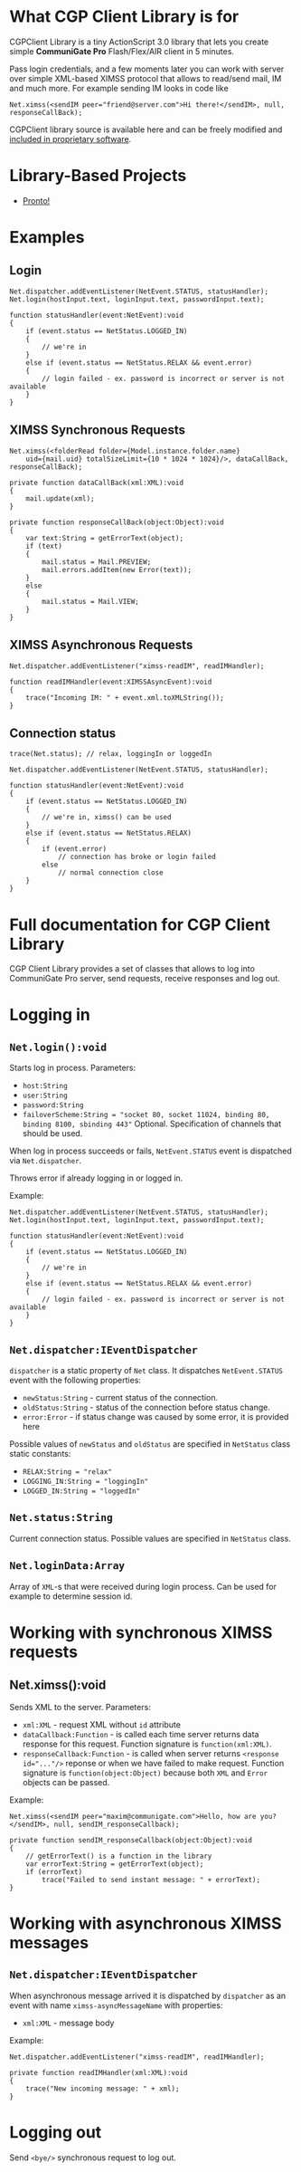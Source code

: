 # What CGP Client Library is for

CGPClient Library is a tiny ActionScript 3.0 library that lets you create  simple **CommuniGate Pro** Flash/Flex/AIR client in 5 minutes. 

Pass login credentials, and a few moments later you can work with server  over simple XML-based XIMSS protocol that allows to read/send mail, IM and much more. For example sending IM looks in code like 

    Net.ximss(<sendIM peer="friend@server.com">Hi there!</sendIM>, null, responseCallBack);

CGPClient library source is available here and can be freely modified and [included in proprietary software](http://www.opensource.org/licenses/mit-license.php). 

# Library-Based Projects

* [Pronto!](http://communigate.com/pronto)

# Examples

## Login

```
Net.dispatcher.addEventListener(NetEvent.STATUS, statusHandler);
Net.login(hostInput.text, loginInput.text, passwordInput.text);

function statusHandler(event:NetEvent):void
{
    if (event.status == NetStatus.LOGGED_IN)
    {
        // we're in
    }
    else if (event.status == NetStatus.RELAX && event.error)
    {
        // login failed - ex. password is incorrect or server is not available
    }
}
```

## XIMSS Synchronous Requests

```
Net.ximss(<folderRead folder={Model.instance.folder.name} 
    uid={mail.uid} totalSizeLimit={10 * 1024 * 1024}/>, dataCallBack, responseCallBack);
    
private function dataCallBack(xml:XML):void
{
    mail.update(xml);
}
  
private function responseCallBack(object:Object):void
{
    var text:String = getErrorText(object); 
    if (text)
    {
        mail.status = Mail.PREVIEW;
        mail.errors.addItem(new Error(text));
    }
    else
    {
        mail.status = Mail.VIEW;
    }
}
```

## XIMSS Asynchronous Requests

```
Net.dispatcher.addEventListener("ximss-readIM", readIMHandler);
  
function readIMHandler(event:XIMSSAsyncEvent):void
{
    trace("Incoming IM: " + event.xml.toXMLString());
}
```

## Connection status

```
trace(Net.status); // relax, loggingIn or loggedIn

Net.dispatcher.addEventListener(NetEvent.STATUS, statusHandler);

function statusHandler(event:NetEvent):void
{
    if (event.status == NetStatus.LOGGED_IN)
    {
        // we're in, ximss() can be used
    }
    else if (event.status == NetStatus.RELAX)
    {
        if (event.error) 
            // connection has broke or login failed
        else
            // normal connection close
    }
}
```

# Full documentation for CGP Client Library

CGP Client Library provides a set of classes that allows to log into CommuniGate Pro server, send requests, receive responses and log out.

# Logging in

## `Net.login():void`

Starts log in process. Parameters:

  * `host:String`
  * `user:String` 
  * `password:String` 
  * `failoverScheme:String = "socket 80, socket 11024, binding 80, binding 8100, sbinding 443"` Optional. Specification of channels that should be used.

When log in process succeeds or fails, `NetEvent.STATUS` event is dispatched via `Net.dispatcher`.

Throws error if already logging in or logged in.

Example:

```
Net.dispatcher.addEventListener(NetEvent.STATUS, statusHandler);
Net.login(hostInput.text, loginInput.text, passwordInput.text);

function statusHandler(event:NetEvent):void
{
    if (event.status == NetStatus.LOGGED_IN)
    {
        // we're in
    }
    else if (event.status == NetStatus.RELAX && event.error)
    {
        // login failed - ex. password is incorrect or server is not available
    }
}
```

## `Net.dispatcher:IEventDispatcher`

`dispatcher` is a static property of `Net` class. It dispatches `NetEvent.STATUS` event with the following properties:

  * `newStatus:String` - current status of the connection.
  * `oldStatus:String` - status of the connection before status change. 
  * `error:Error` - if status change was caused by some error, it is provided here

Possible values of `newStatus` and `oldStatus` are specified in `NetStatus` class static constants:

  * `RELAX:String = "relax"`
  * `LOGGING_IN:String = "loggingIn"`
  * `LOGGED_IN:String = "loggedIn"`

## `Net.status:String`

Current connection status. Possible values are specified in `NetStatus` class.

## `Net.loginData:Array`

Array of `XML`-s that were received during login process. Can be used for example to determine session id.

# Working with synchronous XIMSS requests

## Net.ximss():void

Sends XML to the server. Parameters:

  * `xml:XML` - request XML without `id` attribute
  * `dataCallback:Function` - is called each time server returns data response for this request. Function signature is `function(xml:XML)`.
  * `responseCallback:Function` - is called when server returns `<response id="..."/>` reponse or when we have failed to make request. Function signature is `function(object:Object)` because both `XML` and `Error` objects can be passed.

Example:
```
Net.ximss(<sendIM peer="maxim@communigate.com">Hello, how are you?</sendIM>, null, sendIM_responseCallback);

private function sendIM_responseCallback(object:Object):void
{
    // getErrorText() is a function in the library
    var errorText:String = getErrorText(object);
    if (errorText)
        trace("Failed to send instant message: " + errorText);
}
```

# Working with asynchronous XIMSS messages

## `Net.dispatcher:IEventDispatcher`

When asynchronous message arrived it is dispatched by `dispatcher` as an event with name `ximss-asyncMessageName` with properties:

  * `xml:XML` - message body

Example:
```
Net.dispatcher.addEventListener("ximss-readIM", readIMHandler);

private function readIMHandler(xml:XML):void
{
    trace("New incoming message: " + xml);
}
```

# Logging out

Send `<bye/>` synchronous request to log out.
